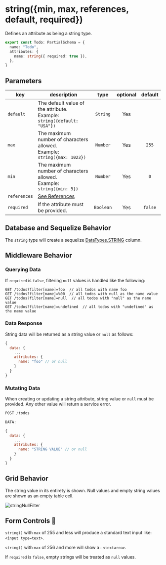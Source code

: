 # string({min, max, references, default, required})

Defines an attribute as being a string type.

```ts
export const Todo: PartialSchema = {
  name: "Todo",
  attributes: {
    name: string({ required: true }),
  },
}
```

## Parameters

| key          | description                                                                    |   type    | optional | default |
| ------------ | ------------------------------------------------------------------------------ | :-------: | :------: | :-----: |
| `default`    | The default value of the attribute. <br/> Example: `string({default: "USA"})`  | `String`  |   Yes    |         |
| `max`        | The maximum number of characters allowed. <br/> Example: `string({max: 1023})` | `Number`  |   Yes    |  `255`  |
| `min`        | The maximum number of characters allowed. <br/> Example: `string({min: 5})`    | `Number`  |   Yes    |   `0`   |
| `references` | [See References]()                                                             |           |          |         |
| `required`   | If the attribute must be provided.                                             | `Boolean` |   Yes    | `false` |

## Database and Sequelize Behavior

The `string` type will create a sequelize [DataTypes.STRING](https://sequelize.org/docs/v6/core-concepts/model-basics/#strings) column.

## Middleware Behavior

### Querying Data

If `required` is `false`, filtering `null` values is handled like the following:

```
GET /todos?filter[name]=foo  // all todos with name foo
GET /todos?filter[name]=%00  // all todos with null as the name value
GET /todos?filter[name]=null  // all todos with "null" as the name value
GET /todos?filter[name]=undefined  // all todos with "undefined" as the name value
```

### Data Response

String data will be returned as a string value or `null` as follows:

```js
{
  data: {
    ...
    attributes: {
      name: "foo" // or null
    }
  }
}
```

### Mutating Data

When creating or updating a string attribute, string value or `null` must be provided. Any other value will return a service error.

```js
POST /todos

DATA:

{
  data: {
    ...
    attributes: {
      name: "STRING VALUE" // or null
    }
  }
}
```

## Grid Behavior

The string value in its entirety is shown. Null values and empty string values are shown as an empty table cell.

![stringNullFilter](https://github.com/bitovi/hatchify/assets/109013/9e67c44d-11c2-434e-9bcc-68cefbfc3f95)

## Form Controls 🛑

`string()` with `max` of 255 and less will produce a standard text input like: `<input type=text>`.

`string()` with `max` of 256 and more will show a : `<textarea>`.

If `required` is `false`, empty strings will be treated as `null` values.
